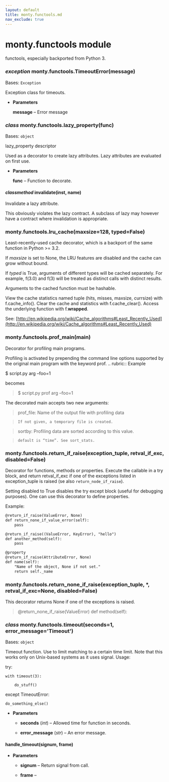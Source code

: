 ```yaml
---
layout: default
title: monty.functools.md
nav_exclude: true
---
```


# monty.functools module

functools, especially backported from Python 3.


### _exception_ monty.functools.TimeoutError(message)
Bases: `Exception`

Exception class for timeouts.


* **Parameters**

    **message** – Error message



### _class_ monty.functools.lazy_property(func)
Bases: `object`

lazy_property descriptor

Used as a decorator to create lazy attributes. Lazy attributes
are evaluated on first use.


* **Parameters**

    **func** – Function to decorate.



#### _classmethod_ invalidate(inst, name)
Invalidate a lazy attribute.

This obviously violates the lazy contract. A subclass of lazy
may however have a contract where invalidation is appropriate.


### monty.functools.lru_cache(maxsize=128, typed=False)
Least-recently-used cache decorator, which is a backport of the same
function in Python >= 3.2.

If *maxsize* is set to None, the LRU features are disabled and the cache
can grow without bound.

If *typed* is True, arguments of different types will be cached separately.
For example, f(3.0) and f(3) will be treated as distinct calls with
distinct results.

Arguments to the cached function must be hashable.

View the cache statistics named tuple (hits, misses, maxsize, currsize)
with f.cache_info().  Clear the cache and statistics with f.cache_clear().
Access the underlying function with f.__wrapped__.

See:  [http://en.wikipedia.org/wiki/Cache_algorithms#Least_Recently_Used](http://en.wikipedia.org/wiki/Cache_algorithms#Least_Recently_Used)


### monty.functools.prof_main(main)
Decorator for profiling main programs.

Profiling is activated by prepending the command line options
supported by the original main program with the keyword prof.
.. rubric:: Example

$ script.py arg –foo=1

becomes

> $ script.py prof arg –foo=1

The decorated main accepts two new arguments:

> prof_file: Name of the output file with profiling data

>     If not given, a temporary file is created.

> sortby: Profiling data are sorted according to this value.

>     default is “time”. See sort_stats.


### monty.functools.return_if_raise(exception_tuple, retval_if_exc, disabled=False)
Decorator for functions, methods or properties. Execute the callable in a
try block, and return retval_if_exc if one of the exceptions listed in
exception_tuple is raised (se also `return_node_if_raise`).

Setting disabled to True disables the try except block (useful for
debugging purposes). One can use this decorator to define properties.

Example:

```default
@return_if_raise(ValueError, None)
def return_none_if_value_error(self):
    pass

@return_if_raise((ValueError, KeyError), "hello")
def another_method(self):
    pass

@property
@return_if_raise(AttributeError, None)
def name(self):
    "Name of the object, None if not set."
    return self._name
```


### monty.functools.return_none_if_raise(exception_tuple, \*, retval_if_exc=None, disabled=False)
This decorator returns None if one of the exceptions is raised.

> @return_none_if_raise(ValueError)
> def method(self):


### _class_ monty.functools.timeout(seconds=1, error_message='Timeout')
Bases: `object`

Timeout function. Use to limit matching to a certain time limit. Note that
this works only on Unix-based systems as it uses signal. Usage:

try:

    with timeout(3):

        do_stuff()

except TimeoutError:

    do_something_else()


* **Parameters**


    * **seconds** (*int*) – Allowed time for function in seconds.


    * **error_message** (*str*) – An error message.



#### handle_timeout(signum, frame)

* **Parameters**


    * **signum** – Return signal from call.


    * **frame** –